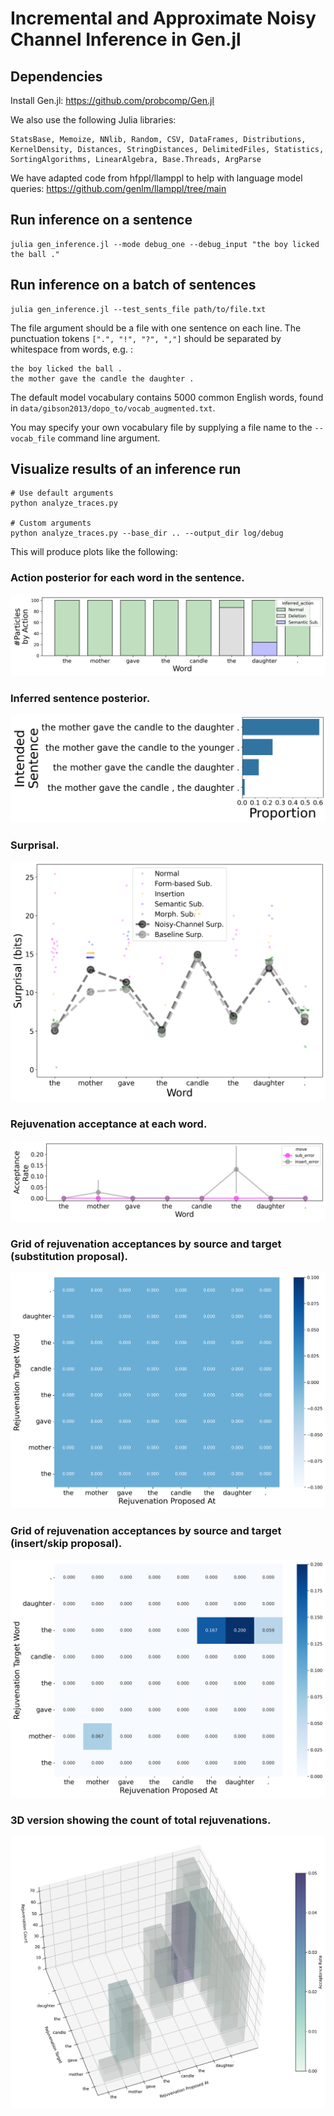 # Incremental and Approximate Noisy Channel Inference in Gen.jl

## Dependencies

Install Gen.jl: https://github.com/probcomp/Gen.jl

We also use the following Julia libraries:

```
StatsBase, Memoize, NNlib, Random, CSV, DataFrames, Distributions, KernelDensity, Distances, StringDistances, DelimitedFiles, Statistics, SortingAlgorithms, LinearAlgebra, Base.Threads, ArgParse
```

We have adapted code from hfppl/llamppl to help with language model queries: https://github.com/genlm/llamppl/tree/main

## Run inference on a sentence

```
julia gen_inference.jl --mode debug_one --debug_input "the boy licked the ball ."
```

## Run inference on a batch of sentences

```
julia gen_inference.jl --test_sents_file path/to/file.txt
```

The file argument should be a file with one sentence on each line. The punctuation tokens `[".", "!", "?", ","]` should be separated by whitespace from words, e.g. :

```
the boy licked the ball .
the mother gave the candle the daughter .
```

The default model vocabulary contains 5000 common English words, found in `data/gibson2013/dopo_to/vocab_augmented.txt`.

You may specify your own vocabulary file by supplying a file name to the `--vocab_file` command line argument.

## Visualize results of an inference run

```
# Use default arguments
python analyze_traces.py

# Custom arguments
python analyze_traces.py --base_dir .. --output_dir log/debug
```

This will produce plots like the following:

### Action posterior for each word in the sentence.

![](./log/debug/action_hist.png)

### Inferred sentence posterior.

![](./log/debug/inferred_sents.png)

### Surprisal.

![](./log/debug/surprisals.png)

### Rejuvenation acceptance at each word.

![](./log/debug/rejuvenations.png)

### Grid of rejuvenation acceptances by source and target (substitution proposal).

![](./log/debug/rejuvenations_sub_grid.png)

### Grid of rejuvenation acceptances by source and target (insert/skip proposal).

![](./log/debug/rejuvenations_insert_grid.png)

### 3D version showing the count of total rejuvenations.

![](./log/debug/rejuvenations_grid_3d.png)
